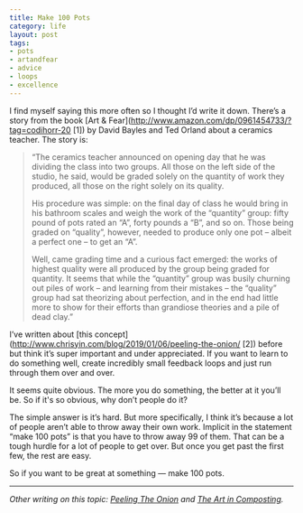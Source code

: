 ```yaml
---
title: Make 100 Pots
category: life
layout: post
tags:
- pots
- artandfear
- advice
- loops
- excellence
---
```


I find myself saying this more often so I thought I’d write it down. There’s a story from the book [Art & Fear](http://www.amazon.com/dp/0961454733/?tag=codihorr-20 [1]) by David Bayles and Ted Orland about a ceramics teacher. The story is:

> “The ceramics teacher announced on opening day that he was dividing the class into two groups. All those on the left side of the studio, he said, would be graded solely on the quantity of work they produced, all those on the right solely on its quality.
>
> His procedure was simple: on the final day of class he would bring in his bathroom scales and weigh the work of the “quantity” group: fifty pound of pots rated an “A”, forty pounds a “B”, and so on. Those being graded on “quality”, however, needed to produce only one pot – albeit a perfect one – to get an “A”.
>
> Well, came grading time and a curious fact emerged: the works of highest quality were all produced by the group being graded for quantity. It seems that while the “quantity” group was busily churning out piles of work – and learning from their mistakes – the “quality” group had sat theorizing about perfection, and in the end had little more to show for their efforts than grandiose theories and a pile of dead clay.”

I’ve written about [this concept](http://www.chrisyin.com/blog/2019/01/06/peeling-the-onion/ [2]) before but think it’s super important and under appreciated. If you want to learn to do something well, create incredibly small feedback loops and just run through them over and over.

It seems quite obvious. The more you do something, the better at it you’ll be. So if it's so obvious, why don’t people do it? 

The simple answer is it’s hard. But more specifically, I think it’s because a lot of people aren’t able to throw away their own work. Implicit in the statement “make 100 pots” is that you have to throw away 99 of them. That can be a tough hurdle for a lot of people to get over. But once you get past the first few, the rest are easy.

So if you want to be great at something — make 100 pots.

<hr>

*Other writing on this topic: [Peeling The Onion](/life/2019/01/06/peeling-the-onion/) and [The Art in Composting](/life/2017/06/19/art-in-composting/).*
